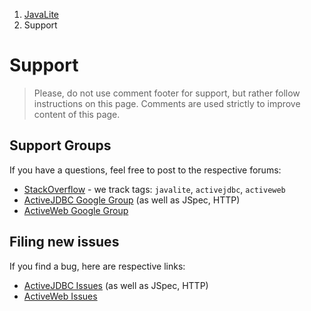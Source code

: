 <ol class=breadcrumb>
   <li><a href=/>JavaLite</a></li>
   <li class=active>Support</li>
</ol>
<div class=page-header>
   <h1>Support <small></small></h1>
</div>

> Please, do not use comment footer for support, but rather follow instructions  on this page. Comments are used strictly to improve content of this page.


## Support Groups

If you have a questions, feel free to post to the respective forums:

* [StackOverflow](http://stackoverflow.com) - we track tags: `javalite`, `activejdbc`, `activeweb`
* [ActiveJDBC Google Group](https://groups.google.com/forum/#!forum/activejdbc-group) (as well as JSpec, HTTP)
* [ActiveWeb Google Group](https://groups.google.com/forum/?hl=en#!forum/activeweb)


## Filing new issues

If you find a bug, here are respective links:

* [ActiveJDBC Issues](https://github.com/javalite/activejdbc/issues) (as well as JSpec, HTTP)
* [ActiveWeb Issues](https://github.com/javalite/activeweb/issues)



